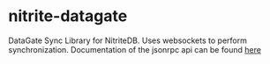 # nitrite-datagate
DataGate Sync Library for NitriteDB. Uses websockets to perform synchronization.
Documentation of the jsonrpc api can be found [here](./docs/Nitrite%20Datagate%20Api.html)
